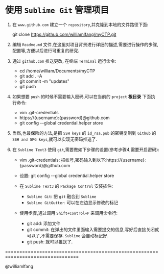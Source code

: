 # 使用 `Sublime Git` 管理项目

1. 在 `www.github.com` 建立一个 `repository`,并克隆到本地的文件路径下面:
 
    git clone https://github.com/williamlfang/myCTP.git

2. 编辑 `Readme.md` 文件,在这里对项目背景进行详细的描述,需要进行操作的步骤,配置等,方便以后进行可重复的研究.

3. 通过 `github.com` 推送更改, 在终端 `Terminal` 运行命令:

    - cd /home/william/Documents/myCTP
    - git add . -A
    - git commit -m "updates"
    - git push

4. 如果想要 `push` 的时候不需要输入密码,可以在当前的 `project` **根目录** 下面执行命令:
        
    - vim .git-credentials
    - https://{username}:{password}@github.com
    - git config --global credential.helper store

5. 当然,也最保险的方法,是把 `SSH keys` 的 `id_rsa.pub` 的密钥复制到 `Github` 的 `SSH and GPG keys`,就可以实现无密码推送了.

6. 在 `Sublime Text3` 使用 `git`,需要做如下步骤的设置(参考步骤4,需要开启密码):

    - vim .git-credentials: 把帐号,密码输入到以下:https://{username}:{password}@github.com
    - 设置: git config --global credential.helper store
    - 在 `Sublime Text3` 的 `Package Control` 安装插件: 
        
        - `Sublime Git`: 把 `git` 融合到 `Sublime`
        - `Sublime GitGutter`: 可以在左边显示修改的标记
    - 使用步骤,通过调用 `Shift+Control+P` 来调用命令行:
        
        - git add: 添加文件
        - git commit: 在弹出的文件里面输入需要提交的信息,写好后直接关闭就可以了,不需要保存. `Sublime` 会自动标记好.
        - git push: 就可以推送了.

================================================================================

@williamlfang
